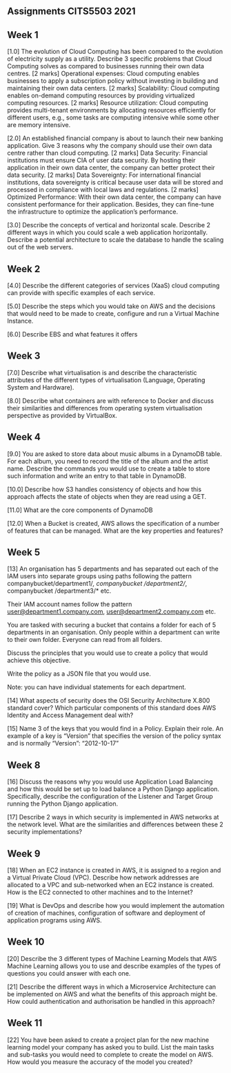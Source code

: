 ## Assignments CITS5503 2021

## Week 1

[1.0] The evolution of Cloud Computing has been compared to the evolution of electricity supply as a utility. Describe 3 specific problems that Cloud Computing solves as compared to businesses running their own data centres.
[2 marks] Operational expenses: Cloud computing enables businesses to apply a subscription policy without investing in building and maintaining their own data centers.
[2 marks] Scalability: Cloud computing enables on-demand computing resources by providing virtualized computing resources. 
[2 marks] Resource utilization: Cloud computing provides multi-tenant environments by allocating resources efficiently for different users, e.g., some tasks are computing intensive while some other are memory intensive.


[2.0] An established financial company is about to launch their new banking application. Give 3 reasons why the company should use their own data centre rather than cloud computing.
[2 marks] Data Security: Financial institutions must ensure CIA of user data security. By hosting their application in their own data center, the company can better protect their data security.
[2 marks] Data Sovereignty: For international financial institutions, data sovereignty is critical because user data will be stored and processed in compliance with local laws and regulations. 
[2 marks] Optimized Performance: With their own data center, the company can have consistent performance for their application. Besides, they can fine-tune the infrastructure to optimize the application’s performance.


[3.0] Describe the concepts of vertical and horizontal scale. Describe 2 different ways in which you could scale a web application horizontally. Describe a potential architecture to scale the database to handle the scaling out of the web servers.

## Week 2

[4.0] Describe the different categories of services (XaaS) cloud computing can provide with specific examples of each service.

[5.0] Describe the steps which you would take on AWS and the decisions that would need to be made to create, configure and run a Virtual Machine Instance.

[6.0] Describe EBS and what features it offers

## Week 3

[7.0] Describe what virtualisation is and describe the characteristic attributes of the different types of virtualisation (Language, Operating System and Hardware).

[8.0] Describe what containers are with reference to Docker and discuss their similarities and differences from operating system virtualisation perspective as provided by VirtualBox.

## Week 4

[9.0] You are asked to store data about music albums in a DynamoDB table. For each album, you need to record the title of the album and the artist name. Describe the commands you would use to create a table to store such information and write an entry to that table in DynamoDB.

[10.0] Describe how S3 handles consistency of objects and how this approach affects the state of objects when they are read using a GET.

[11.0] What are the core components of DynamoDB

[12.0] When a Bucket is created, AWS allows the specification of a number of features that can be managed. What are the key properties and features?

## Week 5

[13] An organisation has 5 departments and has separated out each of the IAM users into separate groups using paths following the pattern companybucket/department1/*, companybucket /department2/*, companybucket /department3/* etc.

Their IAM account names follow the pattern user@department1.company.com, user@department2.company.com etc.

You are tasked with securing a bucket that contains a folder for each of 5 departments in an organisation. Only people within a department can write to their own folder. Everyone can read from all folders.  

Discuss the principles that you would use to create a policy that would achieve this objective.

Write the policy as a JSON file that you would use.

Note: you can have individual statements for each department.

[14] What aspects of security does the OSI Security Architecture X.800 standard cover? Which particular components of this standard does AWS Identity and Access Management deal with?

[15] Name 3 of the keys that you would find in a Policy. Explain their role. An example of a key is “Version” that specifies the version of the policy syntax and is normally “Version”: “2012-10-17”

## Week 8

[16] Discuss the reasons why you would use Application Load Balancing and how this would be set up to load balance a Python Django application. Specifically, describe the configuration of the Listener and Target Group running the Python Django application.

[17] Describe 2 ways in which security is implemented in AWS networks at the network level. What are the similarities and differences between these 2 security implementations?

## Week 9

[18] When an EC2 instance is created in AWS, it is assigned to a region and a Virtual Private Cloud (VPC). Describe how network addresses are allocated to a VPC and sub-networked when an EC2 instance is created. How is the EC2 connected to other machines and to the Internet?

[19] What is DevOps and describe how you would implement the automation of creation of machines, configuration of software and deployment of application programs using AWS.

## Week 10

[20] Describe the 3 different types of Machine Learning Models that AWS Machine Learning allows you to use and describe examples of the types of questions you could answer with each one.

[21] Describe the different ways in which a Microservice Architecture can be implemented on AWS and what the benefits of this approach might be. How could authentication and authorisation be handled in this approach?

## Week 11

[22] You have been asked to create a project plan for the new machine learning model your company has asked you to build. List the main tasks and sub-tasks you would need to complete to create the model on AWS. How would you measure the accuracy of the model you created?
